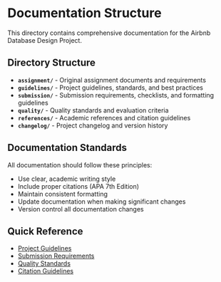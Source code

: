 # Documentation Structure

This directory contains comprehensive documentation for the Airbnb Database Design Project.

## Directory Structure

- **`assignment/`** - Original assignment documents and requirements
- **`guidelines/`** - Project guidelines, standards, and best practices
- **`submission/`** - Submission requirements, checklists, and formatting guidelines
- **`quality/`** - Quality standards and evaluation criteria
- **`references/`** - Academic references and citation guidelines
- **`changelog/`** - Project changelog and version history

## Documentation Standards

All documentation should follow these principles:
- Use clear, academic writing style
- Include proper citations (APA 7th Edition)
- Maintain consistent formatting
- Update documentation when making significant changes
- Version control all documentation changes

## Quick Reference

- [Project Guidelines](guidelines/README.md)
- [Submission Requirements](submission/README.md)
- [Quality Standards](quality/README.md)
- [Citation Guidelines](references/README.md)
